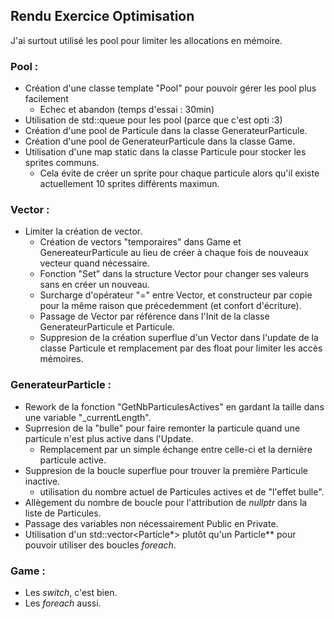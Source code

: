 ## Rendu Exercice Optimisation

J'ai surtout utilisé les pool pour limiter les allocations en mémoire.

### Pool :
+ Création d'une classe template "Pool" pour pouvoir gérer les pool plus facilement
  + Echec et abandon (temps d'essai : 30min)
+ Utilisation de std::queue pour les pool (parce que c'est opti :3)
+ Création d'une pool de Particule dans la classe GenerateurParticule.
+ Création d'une pool de GenerateurParticule dans la classe Game.
+ Utilisation d'une map static dans la classe Particule pour stocker les sprites communs.
  + Cela évite de créer un sprite pour chaque particule alors qu'il existe actuellement 10 sprites différents maximun.

### Vector :
+ Limiter la création de vector.
  + Création de vectors "temporaires" dans Game et GenereateurParticule au lieu de créer à chaque fois de nouveaux vecteur quand nécessaire.
  + Fonction "Set" dans la structure Vector pour changer ses valeurs sans en créer un nouveau.
  + Surcharge d'opérateur "=" entre Vector, et constructeur par copie pour la même raison que précedemment (et confort d'écriture).
  + Passage de Vector par référence dans l'Init de la classe GenerateurParticule et Particule.
  + Suppresion de la création superflue d'un Vector dans l'update de la classe Particule et remplacement par des float pour limiter les accès mémoires.

### GenerateurParticle :
+ Rework de la fonction "GetNbParticulesActives" en gardant la taille dans une variable "\_currentLength".
+ Suprresion de la "bulle" pour faire remonter la particule quand une particule n'est plus active dans l'Update.
  + Remplacement par un simple échange entre celle-ci et la dernière particule active.
+ Suppresion de la boucle superflue pour trouver la première Particule inactive.
  + utilisation du nombre actuel de Particules actives et de "l'effet bulle".
+ Allègement du nombre de boucle pour l'attribution de _nullptr_ dans la liste de Particules.
+ Passage des variables non nécessairement Public en Private.
+ Utilisation d'un std::vector<Particle*> plutôt qu'un Particle** pour pouvoir utiliser des boucles _foreach_.

### Game :
+ Les _switch_, c'est bien.
+ Les _foreach_ aussi.
